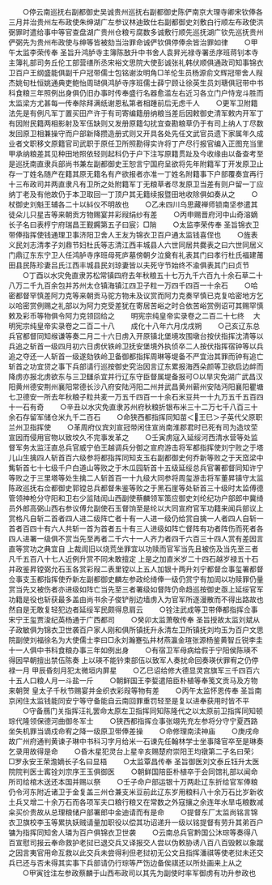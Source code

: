 <!-- { "loadSidebar": true } -->
　　○停云南巡抚右副都御史吴诚贵州巡抚右副都御史陈俨南京大理寺卿宋钦俸各三月并治贵州左布政使朱绅湖广左参议林迪致仕右副都御史刘敷白行顺左布政使洪弼罪时遣给事中等官查盘湖广贵州仓粮亏腐数多诚敷行顺先巡抚湖广钦先巡抚贵州俨弼先为贵州布政使与绅等皆被劾当治罪命诚俨钦俱停俸余皆治罪如律
　　○甲午太监李荣传奉  圣旨升鸿胪寺主簿陈敔升中书舍人袁昇光禄寺署丞序班蒋钊本寺主簿礼部司务丘伦工部营缮所丞宋裕文思院大使彭诚张礼韩伏顺俱通政司知事锦衣卫百户王纲盛能俱副千户冠带儒士包铭谢汝明角□羊伦生员杨源俞文辉冠带舍人叚杰姚旬杜恒姚通典吏鲍怡周琎俱鸿胪寺序班儒士薛宁顾让徐英生员刘瑭俱冠带中书科食粮三年照例出身俱仍旧办事时传奉盛行名器愈滥左右近习各立门户恃宠斗胜而太监梁方尤甚每一传奉除拜满纸谢恩私第者相踵前后无虑千人
　　○更军卫附籍法先是有例凡军丁置买田产许于有司寄编籍册纳粮当差后因敕御史清军敕内开军丁有因附民籍两相影射及军伍缺则又发册原籍勾扰宜查勘粮草仍于有司上纳人丁尽数发回原卫相兼操守而户部新降攒造册式则又开具各处先任文武官员遗下家属年久成业者文职移文原籍官司武职于原任卫所照勘得实许将丁产尽行报官编入正图充当里甲承纳粮差其见种田地照依轻则起科仍于户下注写原籍贯趾及今收缘由以备查考至是巡抚南直隶兵部尚书兼左副都御史王恕言宁国府呈欲将先年附籍军丁开发原卫止存一丁姓名随产在籍其原无籍名有产欲报者亦准一丁姓名附籍事下户部覆奏宜再行十三布政司并两直隶凡有卫所之处附籍军丁无粮草者尽发原卫当差有则户留一丁应纳丁老及有他故仍于本卫取回一丁顶户其无籍续报暨田地收除俱如奏从之
　　○杖御史刘魁王辅各二十以紏仪不明故也
　　○乙未四川乌思藏禅师锁南坚参遣其徒朵儿只星吉等来朝贡方物赐宴并彩叚绢纱有差
　　○丙申赐晋府河中山奇溶嫡长子名曰表梈宁府瑞昌王觐鐊第五子曰宸氵□陗
　　○太监李荣传奉  圣旨锦衣卫带俸指挥使钱通理卫事济阳卫舍人王友为锦衣卫百户通太监钱喜侄也
　　○旌表义民刘志清孝子刘鼎节妇杜氏等志清江西丰城县人六世同居共爨表之曰六世同居义门鼎辽东东宁卫人任鸿胪寺序班母死庐墓傍朝夕泣奠有礼表其门曰孝行杜氏福建莆田县民陈珍妻吕氏江西丰城县民刘琼妻皆以夫死守节始终不渝俱表其门曰贞节
　　○丁酉以水灾免直隶苏松常镇四府去年秋粮五十七万九千六百九十余石草二十八万二千九百余包并苏州太仓镇海镇江四卫子粒一万四千四百一十余石
　　○哈密都督罕慎差阿力克等来朝贡马驼方物未及议赏而阿力克奏罕慎已克复哈密地方乞以哈密赏例赐之礼部以为阿力克受差犹在寄居苦峪之时合依苦峪赏例诏可其赐罕慎敕及彩币等物俱令阿力克领回给之
　　明宪宗纯皇帝实录卷之二百二十七终
　大明宪宗纯皇帝实录卷之二百二十八
　　成化十八年六月戊戌朔
　　○己亥辽东总兵官都督同知缑谦等奏二月二十六日虏入开原镇北堡境攻围墩台按伏指挥沈清等以兵追之斩首一级四月初六日虏伏铁岭卫抚安堡境外执侦卒二人按伏指挥宿钟等以兵追之夺还一人斩首一级遂劾铁岭卫备御都指挥周琳等堤备不严宜治其罪而钟有追亡斩首之功宜贷之事下兵部请行巡按御史究治因言辽东累报海西朵颜等卫欲启边衅而降虏亦报北虏欲东与三卫讎杀宜并行辽东守臣督属堤备报可○以旱灾免湖广武昌汉阳黄州德安荆州襄阳常德长沙八府安陆沔阳二州并武昌黄州蕲州安陆沔阳襄阳瞿塘七卫德安一所去年秋粮子粒共麦一万五千四百一十余石米豆共一十九万五千五百四十一石有奇
　　○辛丑以水灾免直隶苏州府秋粮折银布米三十二万七千八百三十余石存留军储仓米九千二百石
　　○命狭西都指挥同知苗＜王巳＞子英代父原职兰州卫指挥使
　　○革周府仪宾刘宣冠带闲住宣尚南淮郡君时已死有司为造坟茔宣因而侵用官物以致坟久不完事发革之
　　○壬寅虏寇入延绥河西清水营等处监督军务太监汪直总兵官威宁伯王越调兵分御之宣府游击将军都指挥使刘宁败之于塔儿山生擒四人斩首百六级参将都指挥同知支玉右副都御史何乔新等败之于天窊梁中觜斩首七十七级千户白道山等败之于木瓜园斩首十五级延绥总兵官署都督同知许宁等败之于三里塔等处生擒二人斩首百一十九级大同参将周玺游击将军董昇镇守太监陈政巡抚右佥都御史郭镗总兵都督朱鉴等败之于黑石崖等处斩首三十级时太监傅德管领神枪分守阳和卫右少监陆訚山西副使蔡麟领军策应御史刘纶纪功户部郎中冀绮员外郎高弼山西右参议傅允副使石玉督饷至是纶以大同宣府官军功籍来闻兵部议上赏格凡自斩二首者四人进二级阵亡者十有一人进一级仍给赏自擒一人者四人自斩一首者百四十有六人共斩一首为首者五十有三人进级如阵亡督阵有功者阵伤而死者各四人进署一级俱不赏当先至再者二千六十一人齐力者四千六百三十四人赏有差因言直等赏功之典宜自  上裁訚旧以烧荒坐罪宜以功赎而官军当先且被伤及当先至三者凡千五百八十七人近例升赏不同未敢擅定  上是之加直米岁二十四石越岁禄五十石并政鉴昇镗弼允石玉各赏彩叚二表里镗以上五人加银十两升刘宁都督佥事玺署都督佥事支玉都指挥使乔新左副都御史麟左参政纶绮俸一级仍赏宁有加訚以功赎罪仍量赏当先又被伤者亦进级如阵亡当先至三者署级如督阵仍命趋巡按御史亟上延绥官军功籍是役也斩获最多盖由尚书余子俊铲削边墙虏入为官军所逐漫散而不得出路故也然自是无敢复轻犯边者延绥军民颇得息肩云
　　○铨注武成等卫带俸都指挥佥事宋宁王玺贾浚纪英杨通于广西都司
　　○癸卯太监萧敬传奉  圣旨授故太监刘斌从子政敏俱为锦衣卫世袭百户家人刚和俱所镇抚升永清左卫所镇抚刘均玉为百户文思院副使刘福徐名为大使儒士李曰□永刘瀚蹇弘井材燕瀛金瑄张源杨鉴黄智丘锐李圭十一人俱中书科食粮办事三年如例出身
　　○有宿卫军母病给假于宁阳侯陈瑛不得因早朝擅出禁伍陈奏  上以瑛不能钤束部伍以致军人奏扰命回奏瑛伏罪宥之仍停禄一月  甲辰昏刻月犯太微垣内屏星
　　○乙巳诏给修大德显灵宫旗军三千四百六十五人口粮人月一斗盐一斤
　　○朝鲜国王李娎遣陪臣朴植等奉笺文贡马及方物来朝贺  皇太子千秋节赐宴并金织衣彩叚等物有差
　　○丙午太监怀恩传奉  圣旨南京闲住太监钱能同安宁等守备能自云南回罪重罚轻至是复以进奉获用时皆不平
　　○守备鴈门关指挥汪礼罢命太原左卫指挥同知陈隆代之以太原前卫指挥同知顿琮代隆领保德河曲御冬军士
　　○狭西都指挥佥事张翊先充左参将分守宁夏西路坐失机罪当谪戍命宥之降一级原卫带俸差操
　　○命修理南渎神庙
　　○庚戌命故广州府通判黄谏子琳中书科习字月给米一石谏先任翰林学士坐事降官卒至是琳奏乞录用故得是命
　　○昏木星犯灵台上星辛亥赐楚府崇阳王均镦第二子名曰荣氵□罗永安王荣澹嫡长子名曰显梧
　　○太监覃昌传奉  圣旨御医刘文泰丘钰升太医院院判医士寗铨刘宗序王玉俱御医
　　○朝鲜国陪臣朴植卒于会同馆礼部以闻命所司给棺木送还本国并赐以祭
　　○壬子命户部运银十万两赴辽东折给官军俸粮仍令河东附近诸卫于金复盖三州仓兼支米豆前此辽东岁用粮料八十余万石比岁新收土兵又增二十余万石而各项军夫口粮行粮又在常数之外寇攘之余连年水旱屯粮数减籴买价贵故从总理粮储户部署郎中金迪请而有是命
　　○提督东厂太监尚铭言锦衣卫旗校李玉等累执妖贼请量加职役以偿其功诏递升一级以铭提督有劳升其弟百户镛为指挥同知舍人璘为百户俱锦衣卫世袭
　　○云南总兵官黔国公沐琮等奏得八百宣慰司报云奉命救护老挝已退交兵又译报交人尝以伪敕胁诱八百八百毁敕以象蹴之因言夷官用命互救以此交兵未尝得利但老挝初无公文且指挥潘祺等使老挝未还交兵已还与否未得其实事下兵部请仍行琮等严饬边备俟祺还以所处画来上从之
　　○甲寅铨注左参政蔡麟于山西布政司以其先为副使时率军御虏有功升参政也
